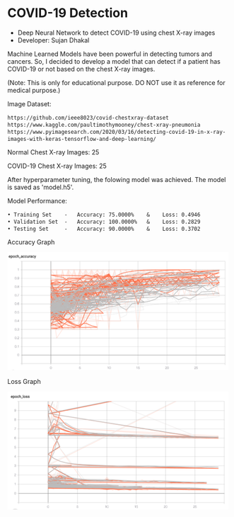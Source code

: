 # COVID-19 Detection
  - Deep Neural Network to detect COVID-19 using chest X-ray images
  - Developer: Sujan Dhakal
 
Machine Learned Models have been powerful in detecting tumors and cancers. So, I decided to develop a model that can detect if a patient has COVID-19 or not based on the chest X-ray images.

(Note: This is only for educational purpose. DO NOT use it as reference for medical purpose.)

Image Dataset:
    
    https://github.com/ieee8023/covid-chestxray-dataset
    https://www.kaggle.com/paultimothymooney/chest-xray-pneumonia
    https://www.pyimagesearch.com/2020/03/16/detecting-covid-19-in-x-ray-images-with-keras-tensorflow-and-deep-learning/

Normal Chest X-ray Images: 25

COVID-19 Chest X-ray Images: 25

After hyperparameter tuning, the folowing model was achieved. The model is saved as 'model.h5'.

Model Performance:

    • Training Set    -   Accuracy: 75.0000%    &    Loss: 0.4946
    • Validation Set  -   Accuracy: 100.0000%   &    Loss: 0.2829
    • Testing Set     -   Accuracy: 90.0000%    &    Loss: 0.3702


Accuracy Graph

<img src="images/acc.png" width=500>

Loss Graph

<img src="images/loss.png" width=500>
